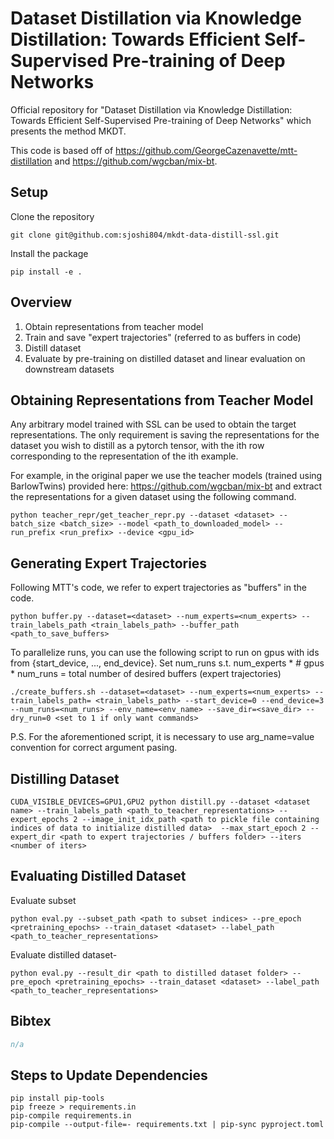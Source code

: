 # Dataset Distillation via Knowledge Distillation: Towards Efficient Self-Supervised Pre-training of Deep Networks

Official repository for "Dataset Distillation via Knowledge Distillation: Towards Efficient Self-Supervised Pre-training of Deep Networks" which presents the method MKDT.

This code is based off of https://github.com/GeorgeCazenavette/mtt-distillation and https://github.com/wgcban/mix-bt.

## Setup

Clone the repository
```
git clone git@github.com:sjoshi804/mkdt-data-distill-ssl.git
```

Install the package 
```
pip install -e .
```

## Overview

1. Obtain representations from teacher model 
2. Train and save "expert trajectories" (referred to as buffers in code)
3. Distill dataset 
4. Evaluate by pre-training on distilled dataset and linear evaluation on downstream datasets

## Obtaining Representations from Teacher Model 

Any arbitrary model trained with SSL can be used to obtain the target representations. 
The only requirement is saving the representations for the dataset you wish to distill as a pytorch tensor, with the ith row corresponding to the representation of the ith example. 

For example, in the original paper we use the teacher models (trained using BarlowTwins) provided here: https://github.com/wgcban/mix-bt and extract the representations for a given dataset using the following command. 


```
python teacher_repr/get_teacher_repr.py --dataset <dataset> --batch_size <batch_size> --model <path_to_downloaded_model> --run_prefix <run_prefix> --device <gpu_id>

```

## Generating Expert Trajectories

Following MTT's code, we refer to expert trajectories as "buffers" in the code. 

```
python buffer.py --dataset=<dataset> --num_experts=<num_experts> --train_labels_path <train_labels_path> --buffer_path <path_to_save_buffers>
```

To parallelize runs, you can use the following script to run on gpus with ids from {start_device, ..., end_device}. 
Set num_runs s.t. num_experts * # gpus * num_runs = total number of desired buffers (expert trajectories)

```
./create_buffers.sh --dataset=<dataset> --num_experts=<num_experts> --train_labels_path= <train_labels_path> --start_device=0 --end_device=3 --num_runs=<num_runs> --env_name=<env_name> --save_dir=<save_dir> --dry_run=0 <set to 1 if only want commands>
```

P.S. For the aforementioned script, it is necessary to use arg_name=value convention for correct argument pasing.

## Distilling Dataset

```
CUDA_VISIBLE_DEVICES=GPU1,GPU2 python distill.py --dataset <dataset name> --train_labels_path <path_to_teacher_representations> --expert_epochs 2 --image_init_idx_path <path to pickle file containing indices of data to initialize distilled data>  --max_start_epoch 2 --expert_dir <path to expert trajectories / buffers folder> --iters <number of iters>
```

## Evaluating Distilled Dataset

Evaluate subset
```
python eval.py --subset_path <path to subset indices> --pre_epoch <pretraining_epochs> --train_dataset <dataset> --label_path <path_to_teacher_representations>
```

Evaluate distilled dataset-
```
python eval.py --result_dir <path to distilled dataset folder> --pre_epoch <pretraining_epochs> --train_dataset <dataset> --label_path <path_to_teacher_representations>
```

## Bibtex

```bibtex
n/a
```

## Steps to Update Dependencies 

```
pip install pip-tools
pip freeze > requirements.in
pip-compile requirements.in
pip-compile --output-file=- requirements.txt | pip-sync pyproject.toml
```